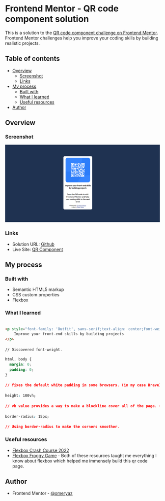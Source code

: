 # Frontend Mentor - QR code component solution

This is a solution to the [QR code component challenge on Frontend Mentor](https://www.frontendmentor.io/challenges/qr-code-component-iux_sIO_H). Frontend Mentor challenges help you improve your coding skills by building realistic projects.

## Table of contents

- [Overview](#overview)
  - [Screenshot](#screenshot)
  - [Links](#links)
- [My process](#my-process)
  - [Built with](#built-with)
  - [What I learned](#what-i-learned)
  - [Useful resources](#useful-resources)
- [Author](#author)

## Overview

### Screenshot

![Finished qr code page](images/qrcodefinished.png)

### Links

- Solution URL: [Github](https://github.com/omeryaz/qrcomponent)
- Live Site: [QR Component](https://omeryaz.github.io/qrcomponent/)

## My process

### Built with

- Semantic HTML5 markup
- CSS custom properties
- Flexbox

### What I learned

```html

<p style="font-family: 'Outfit', sans-serif;text-align: center;font-weight: 700;">
    Improve your front-end skills by building projects
</p>

// Discovered font-weight.

```

```css
html, body {
  margin: 0;
  padding: 0;
}  

// fixes the default white padding in some browsers. (in my case Brave)

height: 100vh; 

// vh value provides a way to make a blockline cover all of the page. (height in the case, vw fo width)

border-radius: 15px;

// Using border-radius to make the corners smoother.

```

### Useful resources

- [Flexbox Crash Course 2022](https://www.youtube.com/watch?v=3YW65K6LcIA)
- [Flexbox Froggy Game](https://flexboxfroggy.com/) - Both of these resources taught me everything I know about flexbox which helped me immensely build this qr code page.

## Author

- Frontend Mentor - [@omeryaz](https://www.frontendmentor.io/profile/omeryaz)
